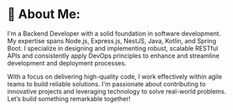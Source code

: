 # 💫 About Me:
I'm a Backend Developer with a solid foundation in software development. My expertise spans Node.js, Express.js, NestJS, Java, Kotlin, and Spring Boot. I specialize in designing and implementing robust, scalable RESTful APIs and consistently apply DevOps principles to enhance and streamline development and deployment processes.

With a focus on delivering high-quality code, I work effectively within agile teams to build reliable solutions. I'm passionate about contributing to innovative projects and leveraging technology to solve real-world problems. Let’s build something remarkable together!
